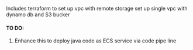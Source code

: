 Includes terraform to set up vpc with remote storage set up
single vpc with dynamo db and S3 bucker

#### TO DO:
1. Enhance this to deploy java code as ECS service via code pipe line
